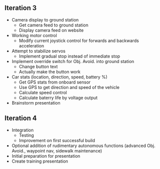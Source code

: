 ## Iteration 3
* Camera display to ground station
  * Get camera feed to ground station
  * Display camera feed on website
* Working motor control
  * Modify current joystick control for forwards and backwards acceleration
* Attempt to stabilize servos
  * Implement gradual stop instead of immediate stop
* Implement override switch for Obj. Avoid. into ground station
  * Change button text
  * Actually make the button work
* Car stats (location, direction, speed, battery %)
  * Get GPS stats from onboard sensor
  * Use GPS to get direction and speed of the vehicle
  * Calculate speed control
  * Calculate baterry life by voltage output
* Brainstorm presentation

## Iteration 4
* Integration
  * Testing
  * Improvement on first successful build
* Optional addition of rudimentary autonomous functions (advanced Obj. Avoid., waypoint nav, sidewalk maintenance)
* Initial preparation for presentation
* Create training presentation
